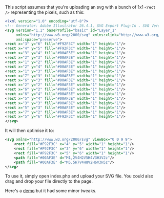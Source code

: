 This script assumes that you're uploading an svg with a bunch of 1x1 `<rect />` representing the pixels, such as this:

```xml
<?xml version="1.0" encoding="utf-8"?>
<!-- Generator: Adobe Illustrator 26.4.1, SVG Export Plug-In . SVG Version: 6.00 Build 0)  -->
<svg version="1.1" baseProfile="basic" id="Layer_1"
	 xmlns="http://www.w3.org/2000/svg" xmlns:xlink="http://www.w3.org/1999/xlink" x="0px" y="0px" viewBox="0 0 9 9"
	 xml:space="preserve">
<rect x="3" y="6" fill="#F92F3C" width="1" height="1"/>
<rect x="4" y="5" fill="#F92F3C" width="1" height="1"/>
<rect x="3" y="4" fill="#00AF3E" width="1" height="1"/>
<rect x="2" y="3" fill="#00AF3E" width="1" height="1"/>
<rect x="1" y="2" fill="#00AF3E" width="1" height="1"/>
<rect x="2" y="4" fill="#00AF3E" width="1" height="1"/>
<rect x="1" y="3" fill="#00AF3E" width="1" height="1"/>
<rect x="7" y="3" fill="#00AF3E" width="1" height="1"/>
<rect x="6" y="3" fill="#00AF3E" width="1" height="1"/>
<rect x="2" y="2" fill="#00AF3E" width="1" height="1"/>
<rect x="6" y="2" fill="#00AF3E" width="1" height="1"/>
<rect x="6" y="4" fill="#00AF3E" width="1" height="1"/>
<rect x="5" y="4" fill="#00AF3E" width="1" height="1"/>
<rect x="3" y="3" fill="#00AF3E" width="1" height="1"/>
<rect x="5" y="3" fill="#00AF3E" width="1" height="1"/>
<rect x="7" y="2" fill="#00AF3E" width="1" height="1"/>
<rect x="5" y="6" fill="#F92F3C" width="1" height="1"/>
</svg>
```

It will then optimise it to:

```xml
<svg xmlns="http://www.w3.org/2000/svg" viewBox="0 0 9 9">
	<rect fill="#F92F3C" x="4" y="5" width="1" height="1"/>
	<rect fill="#F92F3C" x="3" y="6" width="1" height="1"/>
	<rect fill="#F92F3C" x="5" y="6" width="1" height="1"/>
	<path fill="#00AF3E" d="M1,2V4H2V5H4V3H3V2z"/>
	<path fill="#00AF3E" d="M5,5H7V4H8V2H6V3H5z"/>
</svg>
```

To use it, simply open index.php and upload your SVG file.
You could also drag and drop your file directly to the page.

Here's a [demo](https://sqkhor.com/pixel-icons/optimise/) but it had some minor tweaks.
